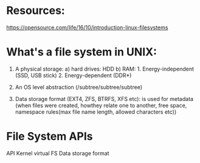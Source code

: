 # Resources:
https://opensource.com/life/16/10/introduction-linux-filesystems


# What's a file system in UNIX:
1) A physical storage:
      a) hard drives: HDD
      b) RAM:
            1. Energy-independent (SSD, USB stick)
            2. Energy-dependent (DDR*)

2) An OS level abstraction (/subtree/subtree/subtree)

3) Data storage format (EXT4, ZFS, BTRFS, XFS etc):
      is used for metadata (when files were created, howthey relate one to another, free space, namespace rules(max file name length, allowed characters etc))


# File System APIs

  API
  Kernel
  virtual FS
  Data storage format
  